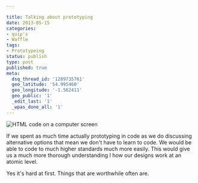 ```yaml
---

title: Talking about prototyping
date: 2013-05-15
categories:
- quip's
- Waffle
tags:
- Prototypeing
status: publish
type: post
published: true
meta:
  dsq_thread_id: '1289735761'
  geo_latitude: '54.995460'
  geo_longitude: '-1.562411'
  geo_public: '1'
  _edit_last: '1'
  _wpas_done_all: '1'
---
```

<p><img src="http://www.gavinwye.com/wp-content/uploads/2013/05/code1.jpg" alt="HTML code on a computer screen" /></p>

<p>If we spent as much time actually prototyping in code as we do discussing alternative options that mean we don't have to learn to code. We would be able to code to much higher standards much more easily. This would give us a much more thorough understanding I how our designs work at an atomic level.</p>

<p>Yes it's hard at first. Things that are worthwhile often are.</p>
